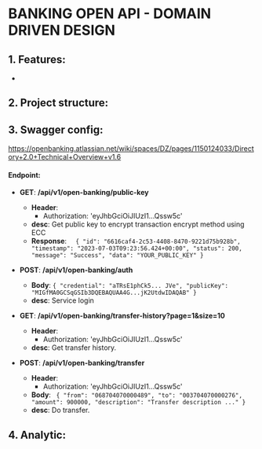 # BANKING OPEN API - DOMAIN DRIVEN DESIGN
## 1. Features:
- 
## 2. Project structure:
## 3. Swagger config:
https://openbanking.atlassian.net/wiki/spaces/DZ/pages/1150124033/Directory+2.0+Technical+Overview+v1.6
#### Endpoint:
- **GET**: **/api/v1/open-banking/public-key**
    + **Header**:
        - Authorization: 'eyJhbGciOiJIUzI1...Qssw5c'
    + **desc**: Get public key to encrypt transaction encrypt method using ECC
    + **Response**:
   `   {
      "id": "6616caf4-2c53-4408-8470-9221d75b928b",
      "timestamp": "2023-07-03T09:23:56.424+00:00",
      "status": 200,
      "message": "Success",
      "data": "YOUR_PUBLIC_KEY"
      } `



- **POST**: **/api/v1/open-banking/auth**
    + **Body**:
      `{
      "credential": "aTRsE1phCk5... JVe",
      "publicKey": "MIGfMA0GCSqGSIb3DQEBAQUAA4G...jK2UtdwIDAQAB"
      }`
    + **desc**: Service login


- **GET**: **/api/v1/open-banking/transfer-history?page=1&size=10**
    + **Header**:
        - Authorization: 'eyJhbGciOiJIUzI1...Qssw5c'
    + **desc**: Get transfer history.


- **POST**: **/api/v1/open-banking/transfer**
    + **Header**:
        - Authorization: 'eyJhbGciOiJIUzI1...Qssw5c'
    + **Body**:
      ` {
      "from": "068704070000489",
      "to": "003704070000276",
      "amount": 900000,
      "description": "Transfer description ..."
      }`
    + **desc**: Do transfer.

## 4. Analytic:
### 
